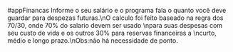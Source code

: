 #appFinancas
Informe o seu salário e o programa fala o quanto você deve guardar para despezas futuras.\nO calculo foi feito baseado na regra dos 70/30, onde 70% do salario devem ser usado \npara suas despesas com seu custo de vida e os outros 30% para reservas financeiras a \ncurto, médio e longo prazo.\nObs:não há necessidade de ponto.